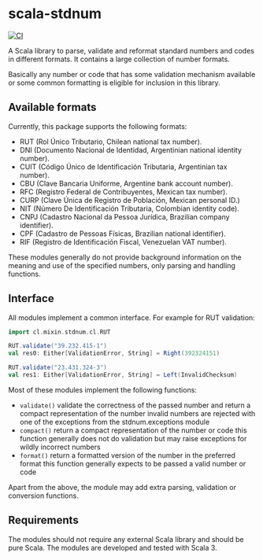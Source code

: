 # scala-stdnum

[![CI](https://github.com/ppbustamante/scala-stdnum/actions/workflows/scala.yml/badge.svg)](https://github.com/ppbustamante/scala-stdnum/actions/workflows/scala.yml)

A Scala library to parse, validate and reformat standard numbers and codes in different formats. It contains a large collection of number formats.

Basically any number or code that has some validation mechanism available or some common formatting is eligible for inclusion in this library.

## Available formats

Currently, this package supports the following formats:

- RUT (Rol Único Tributario, Chilean national tax number).
- DNI (Documento Nacional de Identidad, Argentinian national identity number).
- CUIT (Código Único de Identificación Tributaria, Argentinian tax number).
- CBU (Clave Bancaria Uniforme, Argentine bank account number).
- RFC (Registro Federal de Contribuyentes, Mexican tax number).
- CURP (Clave Única de Registro de Población, Mexican personal ID.)
- NIT (Número De Identificación Tributaria, Colombian identity code).
- CNPJ (Cadastro Nacional da Pessoa Jurídica, Brazilian company identifier).
- CPF (Cadastro de Pessoas Físicas, Brazilian national identifier).
- RIF (Registro de Identificación Fiscal, Venezuelan VAT number).

These modules generally do not provide background information on the meaning and use of the specified numbers, only parsing and handling functions.

## Interface

All modules implement a common interface. For example for RUT validation:

```scala
import cl.mixin.stdnum.cl.RUT

RUT.validate("39.232.415-1")
val res0: Either[ValidationError, String] = Right(392324151)

RUT.validate("23.431.324-3")
val res1: Either[ValidationError, String] = Left(InvalidChecksum)
```

Most of these modules implement the following functions:

- `validate()` validate the correctness of the passed number and return a compact representation of the number invalid
  numbers are rejected with one of the exceptions from the stdnum.exceptions module
- `compact()` return a compact representation of the number or code this function generally does not do validation but
  may raise exceptions for wildly incorrect numbers
- `format()` return a formatted version of the number in the preferred format this function generally expects to be
  passed a valid number or code

Apart from the above, the module may add extra parsing, validation or conversion functions.

## Requirements

The modules should not require any external Scala library and should be pure Scala. The modules are developed and tested with Scala 3.

